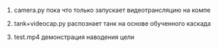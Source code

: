 1) camera.py пока что только запускает видеотрансляцию на компе

2) tank+videocap.py распознает танк на основе обученного каскада 

3) test.mp4 демонстрация наводения цели

